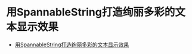 # 用SpannableString打造绚丽多彩的文本显示效果

- [用SpannableString打造绚丽多彩的文本显示效果](https://www.jianshu.com/p/84067ad289d2)
